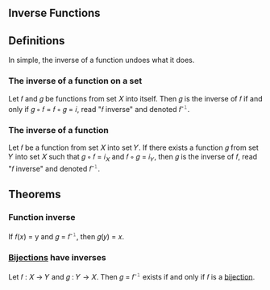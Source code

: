## Inverse Functions

## Definitions

In simple, the inverse of a function undoes what it does. 

### The inverse of a function on a set

Let &#x1D453; and &#x1D454; be functions from set &#x1D44B; into itself. Then &#x1D454; is the inverse of &#x1D453; if and only if &#x1D454; &#x2218; &#x1D453; = &#x1D453; &#x2218; &#x1D454; = &#x1D456;, read "&#x1D453; inverse" and denoted &#x1D453;<sup>-&#x1D7F7;</sup>.

### The inverse of a function

Let &#x1D453; be a function from set &#x1D44B; into set &#x1D44C;. If there exists a function &#x1D454; from set &#x1D44C; into set &#x1D44B; such that &#x1D454; &#x2218; &#x1D453; = &#x1D456;<sub>&#x1D44B;</sub> and &#x1D453; &#x2218; &#x1D454; = &#x1D456;<sub>&#x1D44C;</sub>, then &#x1D454; is the inverse of &#x1D453;, read "&#x1D453; inverse" and denoted &#x1D453;<sup>-&#x1D7F7;</sup>.

## Theorems

### Function inverse

If &#x1D453;(&#x1D465;) = y and &#x1D454; = &#x1D453;<sup>-&#x1D7F7;</sup>, then &#x1D454;(&#x1D466;) = &#x1D465;.

### [Bijections](../properties/bijective.md#definition) have inverses

Let &#x1D453; : &#x1D44B; &#x2192; &#x1D44C; and &#x1D454; : &#x1D44C; &#x2192; &#x1D44B;. Then &#x1D454; = &#x1D453;<sup>-&#x1D7F7;</sup> exists if and only if &#x1D453; is a [bijection](../properties/bijective.md#definition).